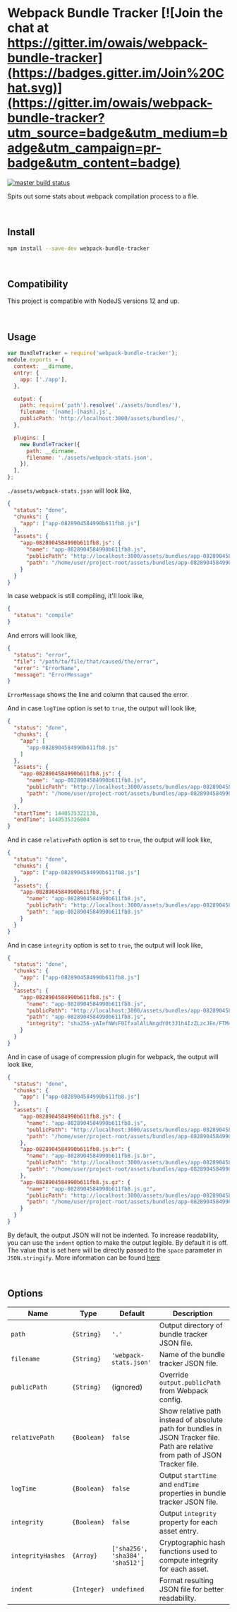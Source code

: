 # Webpack Bundle Tracker [![Join the chat at https://gitter.im/owais/webpack-bundle-tracker](https://badges.gitter.im/Join%20Chat.svg)](https://gitter.im/owais/webpack-bundle-tracker?utm_source=badge&utm_medium=badge&utm_campaign=pr-badge&utm_content=badge)
[![master build status](https://circleci.com/gh/django-webpack/webpack-bundle-tracker.svg?style=svg)](https://circleci.com/gh/django-webpack/webpack-bundle-tracker)

Spits out some stats about webpack compilation process to a file.

<br>

## Install

```bash
npm install --save-dev webpack-bundle-tracker
```

<br>

## Compatibility

This project is compatible with NodeJS versions 12 and up.


<br>

## Usage

```javascript
var BundleTracker = require('webpack-bundle-tracker');
module.exports = {
  context: __dirname,
  entry: {
    app: ['./app'],
  },

  output: {
    path: require('path').resolve('./assets/bundles/'),
    filename: '[name]-[hash].js',
    publicPath: 'http://localhost:3000/assets/bundles/',
  },

  plugins: [
    new BundleTracker({
      path: __dirname,
      filename: './assets/webpack-stats.json',
    }),
  ],
};
```

`./assets/webpack-stats.json` will look like,

```json
{
  "status": "done",
  "chunks": {
    "app": ["app-0828904584990b611fb8.js"]
  },
  "assets": {
    "app-0828904584990b611fb8.js": {
      "name": "app-0828904584990b611fb8.js",
      "publicPath": "http://localhost:3000/assets/bundles/app-0828904584990b611fb8.js",
      "path": "/home/user/project-root/assets/bundles/app-0828904584990b611fb8.js"
    }
  }
}
```

In case webpack is still compiling, it'll look like,

```json
{
  "status": "compile"
}
```

And errors will look like,

```json
{
  "status": "error",
  "file": "/path/to/file/that/caused/the/error",
  "error": "ErrorName",
  "message": "ErrorMessage"
}
```

`ErrorMessage` shows the line and column that caused the error.

And in case `logTime` option is set to `true`, the output will look like,

```json
{
  "status": "done",
  "chunks": {
    "app": [
      "app-0828904584990b611fb8.js"
    ]
  },
  "assets": {
    "app-0828904584990b611fb8.js": {
      "name": "app-0828904584990b611fb8.js",
      "publicPath": "http://localhost:3000/assets/bundles/app-0828904584990b611fb8.js",
      "path": "/home/user/project-root/assets/bundles/app-0828904584990b611fb8.js"
    }
  },
  "startTime": 1440535322138,
  "endTime": 1440535326804
}
```

And in case `relativePath` option is set to `true`, the output will look like,

```json
{
  "status": "done",
  "chunks": {
    "app": ["app-0828904584990b611fb8.js"]
  },
  "assets": {
    "app-0828904584990b611fb8.js": {
      "name": "app-0828904584990b611fb8.js",
      "publicPath": "http://localhost:3000/assets/bundles/app-0828904584990b611fb8.js",
      "path": "app-0828904584990b611fb8.js"
    }
  }
}
```

And in case `integrity` option is set to `true`, the output will look like,

```json
{
  "status": "done",
  "chunks": {
    "app": ["app-0828904584990b611fb8.js"]
  },
  "assets": {
    "app-0828904584990b611fb8.js": {
      "name": "app-0828904584990b611fb8.js",
      "publicPath": "http://localhost:3000/assets/bundles/app-0828904584990b611fb8.js",
      "path": "app-0828904584990b611fb8.js",
      "integrity": "sha256-yAIefNWsF0IfxalAlLNngdY0t3J1h4IzZLzcJEn/FTM= sha384-QmiRCOdQx6MVC721liFMbJjud6Kr5ryT1vhHI5htzftpzoI1P3IlBqbpg5AHjbBv sha512-kbLjakids0Z2vvrOrtV7s2FUvKcgM3bg0WQwuyGvJPE+zVqOL4t0UvWkeUzz5z2ZrDm0ST/dQjPBJaq7rDB/2Q=="
    }
  }
}
```

And in case of usage of compression plugin for webpack, the output will look like,

```json
{
  "status": "done",
  "chunks": {
    "app": ["app-0828904584990b611fb8.js"]
  },
  "assets": {
    "app-0828904584990b611fb8.js": {
      "name": "app-0828904584990b611fb8.js",
      "publicPath": "http://localhost:3000/assets/bundles/app-0828904584990b611fb8.js",
      "path": "/home/user/project-root/assets/bundles/app-0828904584990b611fb8.js"
    },
    "app-0828904584990b611fb8.js.br": {
      "name": "app-0828904584990b611fb8.js.br",
      "publicPath": "http://localhost:3000/assets/bundles/app-0828904584990b611fb8.js.br",
      "path": "/home/user/project-root/assets/bundles/app-0828904584990b611fb8.js.br"
    },
    "app-0828904584990b611fb8.js.gz": {
      "name": "app-0828904584990b611fb8.js.gz",
      "publicPath": "http://localhost:3000/assets/bundles/app-0828904584990b611fb8.js.gz",
      "path": "/home/user/project-root/assets/bundles/app-0828904584990b611fb8.js.gz"
    }
  }
}
```

By default, the output JSON will not be indented. To increase readability, you can use the `indent`
option to make the output legible. By default it is off. The value that is set here will be directly
passed to the `space` parameter in `JSON.stringify`. More information can be found [here](https://developer.mozilla.org/en-US/docs/Web/JavaScript/Reference/Global_Objects/JSON/stringify)

<br>

## Options

| Name              | Type        | Default                          | Description                                                                                                                     |
| ----------------- | ----------- | -------------------------------- | ------------------------------------------------------------------------------------------------------------------------------- |
| `path`            | `{String}`  | `'.'`                            | Output directory of bundle tracker JSON file.                                                                                   |
| `filename`        | `{String}`  | `'webpack-stats.json'`           | Name of the bundle tracker JSON file.                                                                                           |
| `publicPath`      | `{String}`  | (ignored)                        | Override `output.publicPath` from Webpack config.                                                                               |
| `relativePath`    | `{Boolean}` | `false`                          | Show relative path instead of absolute path for bundles in JSON Tracker file. Path are relative from path of JSON Tracker file. |
| `logTime`         | `{Boolean}` | `false`                          | Output `startTime` and `endTime` properties in bundle tracker JSON file.                                                        |
| `integrity`       | `{Boolean}` | `false`                          | Output `integrity` property for each asset entry.                                                                               |
| `integrityHashes` | `{Array}`   | `['sha256', 'sha384', 'sha512']` | Cryptographic hash functions used to compute integrity for each asset.                                                          |
| `indent`          | `{Integer}` | `undefined`                      | Format resulting JSON file for better readability.                                                                              |
